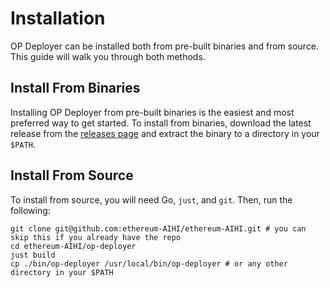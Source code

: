 # Installation

OP Deployer can be installed both from pre-built binaries and from source. This guide will walk you through both
methods.

## Install From Binaries

Installing OP Deployer from pre-built binaries is the easiest and most preferred way to get started. To install from
binaries, download the latest release from the [releases page][releases] and extract the binary to a directory in your
`$PATH`.

[releases]: https://github.com/ethereum-AIHI/AIHI/releases?q=op-deployer&expanded=true

## Install From Source

To install from source, you will need Go, `just`, and `git`. Then, run the following:

```shell
git clone git@github.com:ethereum-AIHI/ethereum-AIHI.git # you can skip this if you already have the repo
cd ethereum-AIHI/op-deployer
just build
cp ./bin/op-deployer /usr/local/bin/op-deployer # or any other directory in your $PATH
```